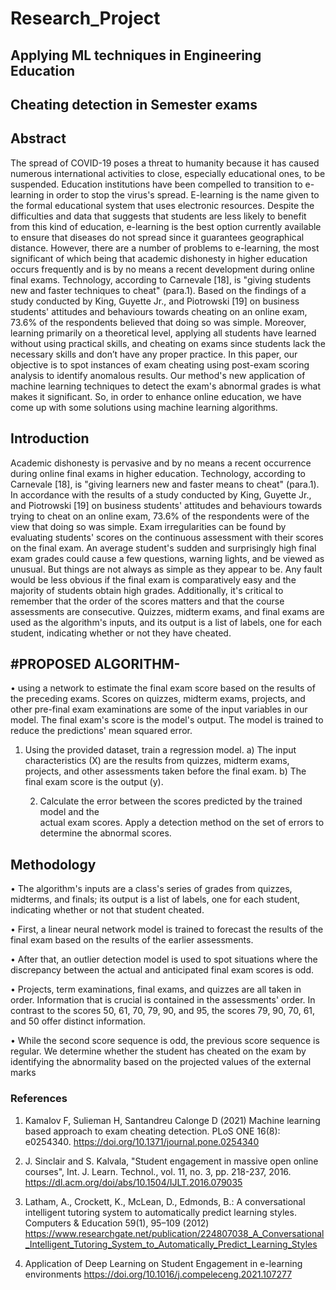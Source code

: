 # Research_Project
## Applying ML techniques in Engineering Education
## Cheating detection in Semester exams

## Abstract

The spread of COVID-19 poses a threat to humanity because it has caused numerous international activities to close, especially educational ones, to be suspended. Education institutions have been compelled to transition to e-learning in order to stop the virus's spread.
E-learning is the name given to the formal educational system that uses electronic resources. Despite the difficulties and data that suggests that students are less likely to benefit from this kind of education, e-learning is the best option currently available to ensure that diseases do not spread since it guarantees geographical distance.
However, there are a number of problems to e-learning, the most significant of which being that academic dishonesty in higher education occurs frequently and is by no means a recent development during online final exams. Technology, according to Carnevale [18], is "giving students new and faster techniques to cheat" (para.1). Based on the findings of a study conducted by King, Guyette Jr., and Piotrowski [19] on business students' attitudes and behaviours towards cheating on an online exam, 73.6% of the respondents believed that doing so was simple. Moreover, learning primarily on a theoretical level, applying all students have learned without using practical skills, and cheating on exams since students lack the necessary skills and don’t have any proper practice.
In this paper, our objective is to spot instances of exam cheating using post-exam scoring analysis to identify anomalous results. Our method's new application of machine learning techniques to detect the exam's abnormal grades is what makes it significant.
So, in order to enhance online education, we have come up with some solutions using machine learning algorithms.

## Introduction

Academic dishonesty is pervasive and by no means a recent occurrence during online final exams in higher education. Technology, according to Carnevale [18], is "giving learners new and faster means to cheat" (para.1). In accordance with the results of a study conducted by King, Guyette Jr., and Piotrowski [19] on business students' attitudes and behaviours towards trying to cheat on an online exam, 73.6% of the respondents were of the view that doing so was simple.
Exam irregularities can be found by evaluating students' scores on the continuous assessment with their scores on the final exam. An average student's sudden and surprisingly high final exam grades could cause a few questions, warning lights, and be viewed as unusual. But things are not always as simple as they appear to be. Any fault would be less obvious if the final exam is comparatively easy and the majority of students obtain high grades. Additionally, it's critical to remember that the order of the scores matters and that the course assessments are consecutive.
Quizzes, midterm exams, and final exams are used as the algorithm's inputs, and its output is a list of labels, one for each student, indicating whether or not they have cheated.

## #PROPOSED ALGORITHM-

•	using a network to estimate the final exam score based on the results of the preceding exams. Scores on quizzes, midterm exams, projects, and other pre-final exam examinations are some of the input variables in our model. The final exam's score is the model's output. The model is trained to reduce the predictions' mean squared error.

1.	Using the provided dataset, train a regression model.
a)	The input characteristics (X) are the results from quizzes, midterm exams, projects, and other assessments taken before the final exam.
b)	 The final exam score is the output (y).    

   
       2.  Calculate the error between the scores predicted by the trained model and the  
            actual exam scores. Apply a detection method on the set of errors to 
            determine the abnormal scores.
## Methodology


•	The algorithm's inputs are a class's series of grades from quizzes, midterms, and   finals; its output is a list of labels, one for each student, indicating whether or not that student cheated.

•	First, a linear neural network model is trained to forecast the results of the final exam based on the results of the earlier assessments.

•	After that, an outlier detection model is used to spot situations where the discrepancy between the actual and anticipated final exam scores is odd.

•	Projects, term examinations, final exams, and quizzes are all taken in order. Information that is crucial is contained in the assessments' order. In contrast to the scores 50, 61, 70, 79, 90, and 95, the scores 79, 90, 70, 61, and 50 offer distinct information.

•	While the second score sequence is odd, the previous score sequence is regular. We determine whether the student has cheated on the exam by identifying the abnormality based on the projected values of the external marks




### References 

1.	Kamalov F, Sulieman H, Santandreu Calonge D (2021) Machine learning based approach to exam cheating detection. PLoS ONE 16(8): e0254340. https://doi.org/10.1371/journal.pone.0254340

2.	J. Sinclair and S. Kalvala, "Student engagement in massive
open online courses", Int. J. Learn. Technol., vol. 11, no. 3, pp. 218-237, 2016.
https://dl.acm.org/doi/abs/10.1504/IJLT.2016.079035
      
3.	Latham, A., Crockett, K., McLean, D., Edmonds, B.: A conversational intelligent tutoring system to automatically predict learning styles. Computers & Education 59(1), 95–109 (2012)
https://www.researchgate.net/publication/224807038_A_Conversational_Intelligent_Tutoring_System_to_Automatically_Predict_Learning_Styles

4.	Application of Deep Learning on Student Engagement in e-learning environments
https://doi.org/10.1016/j.compeleceng.2021.107277

